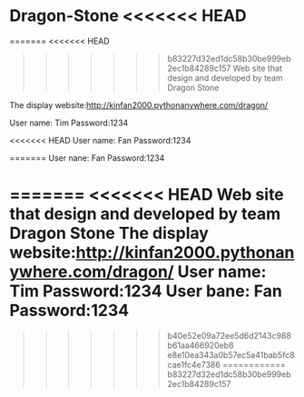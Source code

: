 Dragon-Stone
<<<<<<< HEAD
============
=======
<<<<<<< HEAD

>>>>>>> b83227d32ed1dc58b30be999eb2ec1b84289c157
Web site that design and developed by team Dragon Stone

The display website:http://kinfan2000.pythonanywhere.com/dragon/

User name: Tim     Password:1234

<<<<<<< HEAD
User name: Fan     Password:1234 


=======
User nane: Fan     Password:1234 

=======
<<<<<<< HEAD
Web site that design and developed by team Dragon Stone
The display website:http://kinfan2000.pythonanywhere.com/dragon/
User name: Tim     Password:1234
User bane: Fan     Password:1234 
=======
>>>>>>> b40e52e09a72ee5d6d2143c988b61aa466920eb6
>>>>>>> e8e10ea343a0b57ec5a41bab5fc8cae1fc4e7386
============
>>>>>>> b83227d32ed1dc58b30be999eb2ec1b84289c157
